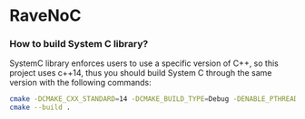 # RaveNoC

### How to build System C library?

SystemC library enforces users to use a specific version of C++, so this project uses c++14, thus you should build System C through the same version with the following commands:

```bash
cmake -DCMAKE_CXX_STANDARD=14 -DCMAKE_BUILD_TYPE=Debug -DENABLE_PTHREADS=1 ..
cmake --build .
```
